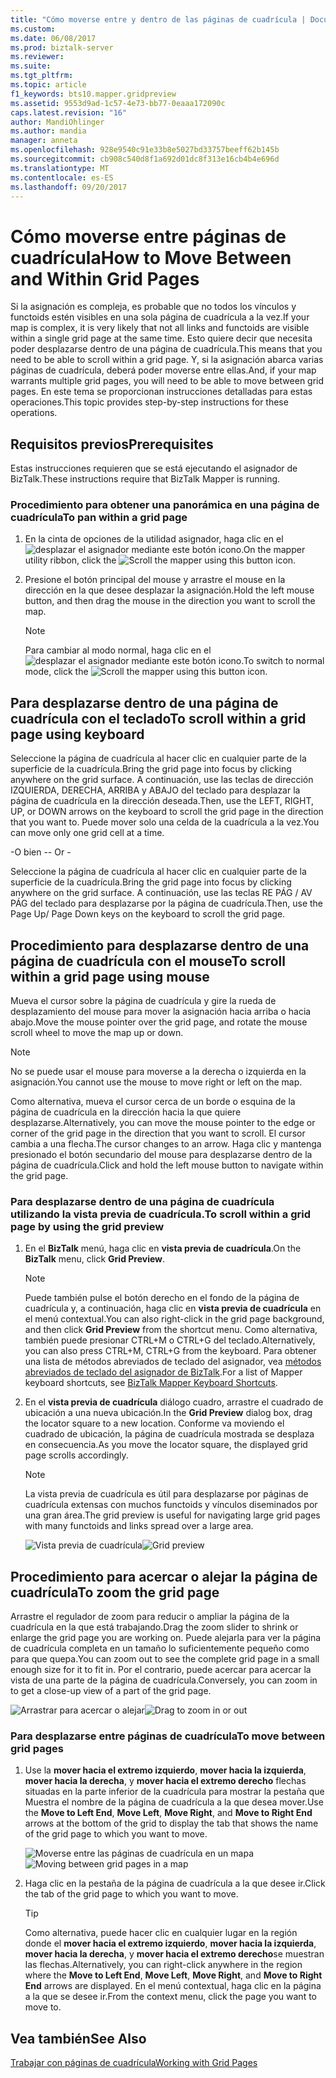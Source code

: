 ```yaml
---
title: "Cómo moverse entre y dentro de las páginas de cuadrícula | Documentos de Microsoft"
ms.custom: 
ms.date: 06/08/2017
ms.prod: biztalk-server
ms.reviewer: 
ms.suite: 
ms.tgt_pltfrm: 
ms.topic: article
f1_keywords: bts10.mapper.gridpreview
ms.assetid: 9553d9ad-1c57-4e73-bb77-0eaaa172090c
caps.latest.revision: "16"
author: MandiOhlinger
ms.author: mandia
manager: anneta
ms.openlocfilehash: 928e9540c91e33b8e5027bd33757beeff62b145b
ms.sourcegitcommit: cb908c540d8f1a692d01dc8f313e16cb4b4e696d
ms.translationtype: MT
ms.contentlocale: es-ES
ms.lasthandoff: 09/20/2017
---
```

# <a name="how-to-move-between-and-within-grid-pages"></a><span data-ttu-id="c71ca-102">Cómo moverse entre páginas de cuadrícula</span><span class="sxs-lookup"><span data-stu-id="c71ca-102">How to Move Between and Within Grid Pages</span></span>
<span data-ttu-id="c71ca-103">Si la asignación es compleja, es probable que no todos los vínculos y functoids estén visibles en una sola página de cuadrícula a la vez.</span><span class="sxs-lookup"><span data-stu-id="c71ca-103">If your map is complex, it is very likely that not all links and functoids are visible within a single grid page at the same time.</span></span> <span data-ttu-id="c71ca-104">Esto quiere decir que necesita poder desplazarse dentro de una página de cuadrícula.</span><span class="sxs-lookup"><span data-stu-id="c71ca-104">This means that you need to be able to scroll within a grid page.</span></span> <span data-ttu-id="c71ca-105">Y, si la asignación abarca varias páginas de cuadrícula, deberá poder moverse entre ellas.</span><span class="sxs-lookup"><span data-stu-id="c71ca-105">And, if your map warrants multiple grid pages, you will need to be able to move between grid pages.</span></span> <span data-ttu-id="c71ca-106">En este tema se proporcionan instrucciones detalladas para estas operaciones.</span><span class="sxs-lookup"><span data-stu-id="c71ca-106">This topic provides step-by-step instructions for these operations.</span></span>  
  
## <a name="prerequisites"></a><span data-ttu-id="c71ca-107">Requisitos previos</span><span class="sxs-lookup"><span data-stu-id="c71ca-107">Prerequisites</span></span>  
 <span data-ttu-id="c71ca-108">Estas instrucciones requieren que se está ejecutando el asignador de BizTalk.</span><span class="sxs-lookup"><span data-stu-id="c71ca-108">These instructions require that BizTalk Mapper is running.</span></span>  
  
### <a name="to-pan-within-a-grid-page"></a><span data-ttu-id="c71ca-109">Procedimiento para obtener una panorámica en una página de cuadrícula</span><span class="sxs-lookup"><span data-stu-id="c71ca-109">To pan within a grid page</span></span>  
  
1.  <span data-ttu-id="c71ca-110">En la cinta de opciones de la utilidad asignador, haga clic en el ![desplazar el asignador mediante este botón](../core/media/mapper-pan-hand.gif "Mapper_Pan_Hand") icono.</span><span class="sxs-lookup"><span data-stu-id="c71ca-110">On the mapper utility ribbon, click the ![Scroll the mapper using this button](../core/media/mapper-pan-hand.gif "Mapper_Pan_Hand") icon.</span></span>  
  
2.  <span data-ttu-id="c71ca-111">Presione el botón principal del mouse y arrastre el mouse en la dirección en la que desee desplazar la asignación.</span><span class="sxs-lookup"><span data-stu-id="c71ca-111">Hold the left mouse button, and then drag the mouse in the direction you want to scroll the map.</span></span>  
  
    > [!NOTE]
    >  <span data-ttu-id="c71ca-112">Para cambiar al modo normal, haga clic en el ![desplazar el asignador mediante este botón](../core/media/mapper-pan-hand.gif "Mapper_Pan_Hand") icono.</span><span class="sxs-lookup"><span data-stu-id="c71ca-112">To switch to normal mode, click the ![Scroll the mapper using this button](../core/media/mapper-pan-hand.gif "Mapper_Pan_Hand") icon.</span></span>  
  
## <a name="to-scroll-within-a-grid-page-using-keyboard"></a><span data-ttu-id="c71ca-113">Para desplazarse dentro de una página de cuadrícula con el teclado</span><span class="sxs-lookup"><span data-stu-id="c71ca-113">To scroll within a grid page using keyboard</span></span>  
 <span data-ttu-id="c71ca-114">Seleccione la página de cuadrícula al hacer clic en cualquier parte de la superficie de la cuadrícula.</span><span class="sxs-lookup"><span data-stu-id="c71ca-114">Bring the grid page into focus by clicking anywhere on the grid surface.</span></span> <span data-ttu-id="c71ca-115">A continuación, use las teclas de dirección IZQUIERDA, DERECHA, ARRIBA y ABAJO del teclado para desplazar la página de cuadrícula en la dirección deseada.</span><span class="sxs-lookup"><span data-stu-id="c71ca-115">Then, use the LEFT, RIGHT, UP, or DOWN arrows on the keyboard to scroll the grid page in the direction that you want to.</span></span> <span data-ttu-id="c71ca-116">Puede mover solo una celda de la cuadrícula a la vez.</span><span class="sxs-lookup"><span data-stu-id="c71ca-116">You can move only one grid cell at a time.</span></span>  
  
 <span data-ttu-id="c71ca-117">\-O bien -</span><span class="sxs-lookup"><span data-stu-id="c71ca-117">\- Or -</span></span>  
  
 <span data-ttu-id="c71ca-118">Seleccione la página de cuadrícula al hacer clic en cualquier parte de la superficie de la cuadrícula.</span><span class="sxs-lookup"><span data-stu-id="c71ca-118">Bring the grid page into focus by clicking anywhere on the grid surface.</span></span> <span data-ttu-id="c71ca-119">A continuación, use las teclas RE PÁG / AV PÁG del teclado para desplazarse por la página de cuadrícula.</span><span class="sxs-lookup"><span data-stu-id="c71ca-119">Then, use the Page Up/ Page Down keys on the keyboard to scroll the grid page.</span></span>  
  
## <a name="to-scroll-within-a-grid-page-using-mouse"></a><span data-ttu-id="c71ca-120">Procedimiento para desplazarse dentro de una página de cuadrícula con el mouse</span><span class="sxs-lookup"><span data-stu-id="c71ca-120">To scroll within a grid page using mouse</span></span>  
 <span data-ttu-id="c71ca-121">Mueva el cursor sobre la página de cuadrícula y gire la rueda de desplazamiento del mouse para mover la asignación hacia arriba o hacia abajo.</span><span class="sxs-lookup"><span data-stu-id="c71ca-121">Move the mouse pointer over the grid page, and rotate the mouse scroll wheel to move the map up or down.</span></span>  
  
> [!NOTE]
>  <span data-ttu-id="c71ca-122">No se puede usar el mouse para moverse a la derecha o izquierda en la asignación.</span><span class="sxs-lookup"><span data-stu-id="c71ca-122">You cannot use the mouse to move right or left on the map.</span></span>  
  
 <span data-ttu-id="c71ca-123">Como alternativa, mueva el cursor cerca de un borde o esquina de la página de cuadrícula en la dirección hacia la que quiere desplazarse.</span><span class="sxs-lookup"><span data-stu-id="c71ca-123">Alternatively, you can move the mouse pointer to the edge or corner of the grid page in the direction that you want to scroll.</span></span> <span data-ttu-id="c71ca-124">El cursor cambia a una flecha.</span><span class="sxs-lookup"><span data-stu-id="c71ca-124">The cursor changes to an arrow.</span></span> <span data-ttu-id="c71ca-125">Haga clic y mantenga presionado el botón secundario del mouse para desplazarse dentro de la página de cuadrícula.</span><span class="sxs-lookup"><span data-stu-id="c71ca-125">Click and hold the left mouse button to navigate within the grid page.</span></span>  
  
### <a name="to-scroll-within-a-grid-page-by-using-the-grid-preview"></a><span data-ttu-id="c71ca-126">Para desplazarse dentro de una página de cuadrícula utilizando la vista previa de cuadrícula.</span><span class="sxs-lookup"><span data-stu-id="c71ca-126">To scroll within a grid page by using the grid preview</span></span>  
  
1.  <span data-ttu-id="c71ca-127">En el **BizTalk** menú, haga clic en **vista previa de cuadrícula**.</span><span class="sxs-lookup"><span data-stu-id="c71ca-127">On the **BizTalk** menu, click **Grid Preview**.</span></span>  
  
    > [!NOTE]
    >  <span data-ttu-id="c71ca-128">Puede también pulse el botón derecho en el fondo de la página de cuadrícula y, a continuación, haga clic en **vista previa de cuadrícula** en el menú contextual.</span><span class="sxs-lookup"><span data-stu-id="c71ca-128">You can also right-click in the grid page background, and then click **Grid Preview** from the shortcut menu.</span></span> <span data-ttu-id="c71ca-129">Como alternativa, también puede presionar CTRL+M o CTRL+G del teclado.</span><span class="sxs-lookup"><span data-stu-id="c71ca-129">Alternatively, you can also press CTRL+M, CTRL+G from the keyboard.</span></span> <span data-ttu-id="c71ca-130">Para obtener una lista de métodos abreviados de teclado del asignador, vea [métodos abreviados de teclado del asignador de BizTalk](../core/biztalk-mapper-keyboard-shortcuts.md).</span><span class="sxs-lookup"><span data-stu-id="c71ca-130">For a list of Mapper keyboard shortcuts, see [BizTalk Mapper Keyboard Shortcuts](../core/biztalk-mapper-keyboard-shortcuts.md).</span></span>  
  
2.  <span data-ttu-id="c71ca-131">En el **vista previa de cuadrícula** diálogo cuadro, arrastre el cuadrado de ubicación a una nueva ubicación.</span><span class="sxs-lookup"><span data-stu-id="c71ca-131">In the **Grid Preview** dialog box, drag the locator square to a new location.</span></span> <span data-ttu-id="c71ca-132">Conforme va moviendo el cuadrado de ubicación, la página de cuadrícula mostrada se desplaza en consecuencia.</span><span class="sxs-lookup"><span data-stu-id="c71ca-132">As you move the locator square, the displayed grid page scrolls accordingly.</span></span>  
  
    > [!NOTE]
    >  <span data-ttu-id="c71ca-133">La vista previa de cuadrícula es útil para desplazarse por páginas de cuadrícula extensas con muchos functoids y vínculos diseminados por una gran área.</span><span class="sxs-lookup"><span data-stu-id="c71ca-133">The grid preview is useful for navigating large grid pages with many functoids and links spread over a large area.</span></span>  
  
     <span data-ttu-id="c71ca-134">![Vista previa de cuadrícula](../core/media/gridpreview.gif "GridPreview")</span><span class="sxs-lookup"><span data-stu-id="c71ca-134">![Grid preview](../core/media/gridpreview.gif "GridPreview")</span></span>  
  
## <a name="to-zoom-the-grid-page"></a><span data-ttu-id="c71ca-135">Procedimiento para acercar o alejar la página de cuadrícula</span><span class="sxs-lookup"><span data-stu-id="c71ca-135">To zoom the grid page</span></span>  
 <span data-ttu-id="c71ca-136">Arrastre el regulador de zoom para reducir o ampliar la página de la cuadrícula en la que está trabajando.</span><span class="sxs-lookup"><span data-stu-id="c71ca-136">Drag the zoom slider to shrink or enlarge the grid page you are working on.</span></span> <span data-ttu-id="c71ca-137">Puede alejarla para ver la página de cuadrícula completa en un tamaño lo suficientemente pequeño como para que quepa.</span><span class="sxs-lookup"><span data-stu-id="c71ca-137">You can zoom out to see the complete grid page in a small enough size for it to fit in.</span></span> <span data-ttu-id="c71ca-138">Por el contrario, puede acercar para acercar la vista de una parte de la página de cuadrícula.</span><span class="sxs-lookup"><span data-stu-id="c71ca-138">Conversely, you can zoom in to get a close-up view of a part of the grid page.</span></span>  
  
 <span data-ttu-id="c71ca-139">![Arrastrar para acercar o alejar](../core/media/zoom-gridpage.gif "Zoom_gridpage")</span><span class="sxs-lookup"><span data-stu-id="c71ca-139">![Drag to zoom in or out](../core/media/zoom-gridpage.gif "Zoom_gridpage")</span></span>  
  
### <a name="to-move-between-grid-pages"></a><span data-ttu-id="c71ca-140">Para desplazarse entre páginas de cuadrícula</span><span class="sxs-lookup"><span data-stu-id="c71ca-140">To move between grid pages</span></span>  
  
1.  <span data-ttu-id="c71ca-141">Use la **mover hacia el extremo izquierdo**, **mover hacia la izquierda**, **mover hacia la derecha**, y **mover hacia el extremo derecho** flechas situadas en la parte inferior de la cuadrícula para mostrar la pestaña que Muestra el nombre de la página de cuadrícula a la que desea mover.</span><span class="sxs-lookup"><span data-stu-id="c71ca-141">Use the **Move to Left End**, **Move Left**, **Move Right**, and **Move to Right End** arrows at the bottom of the grid to display the tab that shows the name of the grid page to which you want to move.</span></span>  
  
     <span data-ttu-id="c71ca-142">![Moverse entre las páginas de cuadrícula en un mapa](../core/media/move-between-grid-pages.gif "Move_between_grid_pages")</span><span class="sxs-lookup"><span data-stu-id="c71ca-142">![Moving between grid pages in a map](../core/media/move-between-grid-pages.gif "Move_between_grid_pages")</span></span>  
  
2.  <span data-ttu-id="c71ca-143">Haga clic en la pestaña de la página de cuadrícula a la que desee ir.</span><span class="sxs-lookup"><span data-stu-id="c71ca-143">Click the tab of the grid page to which you want to move.</span></span>  
  
    > [!TIP]
    >  <span data-ttu-id="c71ca-144">Como alternativa, puede hacer clic en cualquier lugar en la región donde el **mover hacia el extremo izquierdo**, **mover hacia la izquierda**, **mover hacia la derecha**, y **mover hacia el extremo derecho**se muestran las flechas.</span><span class="sxs-lookup"><span data-stu-id="c71ca-144">Alternatively, you can right-click anywhere in the region where the **Move to Left End**, **Move Left**, **Move Right**, and **Move to Right End** arrows are displayed.</span></span> <span data-ttu-id="c71ca-145">En el menú contextual, haga clic en la página a la que se desee ir.</span><span class="sxs-lookup"><span data-stu-id="c71ca-145">From the context menu, click the page you want to move to.</span></span>  
  
## <a name="see-also"></a><span data-ttu-id="c71ca-146">Vea también</span><span class="sxs-lookup"><span data-stu-id="c71ca-146">See Also</span></span>  
 [<span data-ttu-id="c71ca-147">Trabajar con páginas de cuadrícula</span><span class="sxs-lookup"><span data-stu-id="c71ca-147">Working with Grid Pages</span></span>](../core/working-with-grid-pages.md)